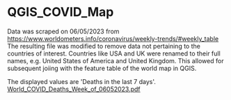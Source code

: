 # QGIS_COVID_Map

Data was scraped on 06/05/2023 from https://www.worldometers.info/coronavirus/weekly-trends/#weekly_table
The resulting file was modified to remove data not pertaining to the countries of interest.
Countries like USA and UK were renamed to their full names, e.g. United States of America and United Kingdom. This allowed for subsequent joiing with the feature table of the world map in QGIS.

The displayed values are 'Deaths in the last 7 days'.
[World_COVID_Deaths_Week_of_06052023.pdf](https://github.com/alekseymor/QGIS_COVID_Map/files/11656047/World_COVID_Deaths_Week_of_06052023.pdf)

